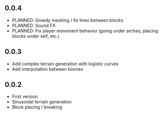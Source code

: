 ## 0.0.4

* PLANNED: Greedy meshing / fix lines between blocks
* PLANNED: Sound FX
* PLANNED: Fix player movement behavior (going under arches, placing blocks under self, etc.)

## 0.0.3

* Add complex terrain generation with logistic curves
* Add interpolation between biomes

## 0.0.2

* First version.
* Sinusoidal terrain generation
* Block placing / breaking
